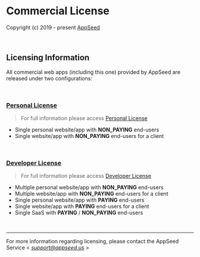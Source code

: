 # Commercial License

Copyright (c) 2019 - present [AppSeed](http://appseed.us/)

<br />

## Licensing Information

All commercial web apps (including this one) provided by AppSeed are released under two configurations: 

<br />

### [Personal License](https://github.com/app-generator/license-personal)

> For full information please access [Personal License](https://github.com/app-generator/license-personal)   

- Single personal website/app with **NON_PAYING** end-users
- Single website/app with **NON_PAYING** end-users for a client

<br />

### [Developer License](https://github.com/app-generator/license-developer)

> For full information please access [Developer License](https://github.com/app-generator/license-developer)   

- Multiple personal website/app with **NON_PAYING** end-users
- Multiple website/app with **NON_PAYING** end-users for a client
- Single personal website/app with **PAYING** end-users
- Single website/app with **PAYING** end-users for a client
- Single SaaS with **PAYING** / **NON_PAYING** end-users 

<br />

---
For more information regarding licensing, please contact the AppSeed Service < *support@appseed.us* >
